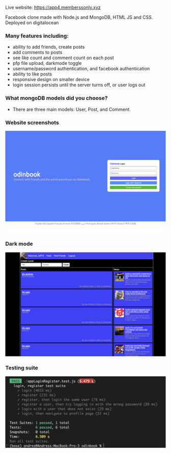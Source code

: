 Live website: https://app4.memberssonly.xyz

Facebook clone made with Node.js and MongoDB, HTML JS and CSS. Deployed on digitalocean

### Many features including:
- ability to add friends, create posts
- add comments to posts
- see like count and comment count on each post
- pfp file upload, darkmode toggle
- username/password authentication, and facebook authentication
- ability to like posts
- responsive design on smaller device
- login session persists until the server turns off, or user logs out


### What mongoDB models did you choose?
- There are three main models: User, Post, and Comment. 

### Website screenshots

![alt](./website-screenshots/indexv2.png)

### Dark mode

![alt](./website-screenshots/homepagev2.png)

### Testing suite

![alt](./website-screenshots/testing.png)
